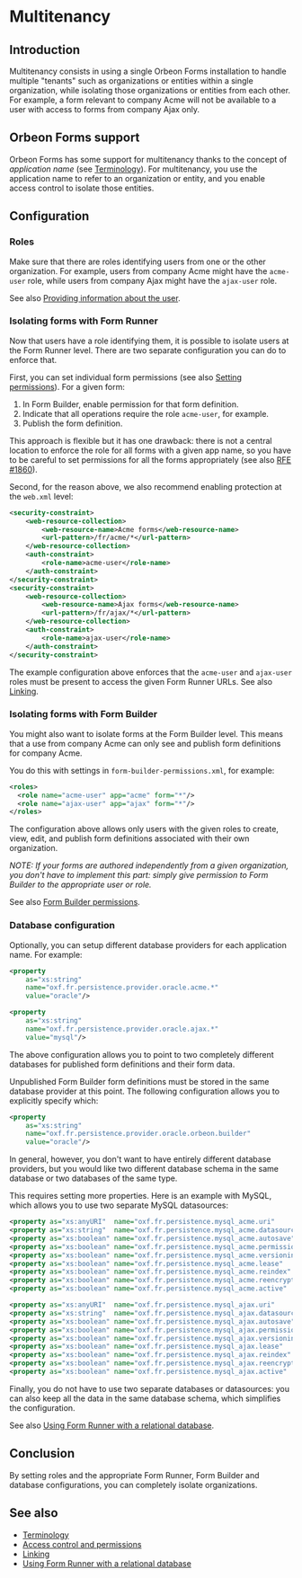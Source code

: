# Multitenancy

## Introduction

Multitenancy consists in using a single Orbeon Forms installation to handle multiple "tenants" such as organizations or entities within a single organization, while isolating those organizations or entities from each other. For example, a form relevant to company Acme will not be available to a user with access to forms from company Ajax only.

## Orbeon Forms support

Orbeon Forms has some support for multitenancy thanks to the concept of *application name* (see [Terminology](/form-runner/overview/multitenancy.md)). For multitenancy, you use the application name to refer to an organization or entity, and you enable access control to isolate those entities.

## Configuration

### Roles

Make sure that there are roles identifying users from one or the other organization. For example, users from company Acme might have the `acme-user` role, while users from company Ajax might have the `ajax-user` role.

See also [Providing information about the user](/form-runner/access-control/users.md).

### Isolating forms with Form Runner

Now that users have a role identifying them, it is possible to isolate users at the Form Runner level. There are two separate configuration you can do to enforce that.

First, you can set individual form permissions (see also [Setting permissions](/form-runner/access-control/deployed-forms#setting-permissions.md)). For a given form:

1. In Form Builder, enable permission for that form definition.
2. Indicate that all operations require the role `acme-user`, for example.
3. Publish the form definition.

This approach is flexible but it has one drawback: there is not a central location to enforce the role for all forms with a given app name, so you have to be careful to set permissions for all the forms appropriately (see also [RFE #1860](https://github.com/orbeon/orbeon-forms/issues/1860)).
 
Second, for the reason above, we also recommend enabling protection at the `web.xml` level:

```xml
<security-constraint>
    <web-resource-collection>
        <web-resource-name>Acme forms</web-resource-name>
        <url-pattern>/fr/acme/*</url-pattern>
    </web-resource-collection>
    <auth-constraint>
        <role-name>acme-user</role-name>
    </auth-constraint>
</security-constraint>
<security-constraint>
    <web-resource-collection>
        <web-resource-name>Ajax forms</web-resource-name>
        <url-pattern>/fr/ajax/*</url-pattern>
    </web-resource-collection>
    <auth-constraint>
        <role-name>ajax-user</role-name>
    </auth-constraint>
</security-constraint>
```

The example configuration above enforces that the `acme-user` and `ajax-user` roles must be present to access the given Form Runner URLs. See also [Linking](/form-runner/link-embed/linking.md#paths).

### Isolating forms with Form Builder

You might also want to isolate forms at the Form Builder level. This means that a use from company Acme can only see and publish form definitions for company Acme.

You do this with settings in `form-builder-permissions.xml`, for example:

```xml
<roles>
  <role name="acme-user" app="acme" form="*"/>
  <role name="ajax-user" app="ajax" form="*"/>
</roles>
```

The configuration above allows only users with the given roles to create, view, edit, and publish form definitions associated with their own organization.

*NOTE: If your forms are authored independently from a given organization, you don't have to implement this part: simply give permission to Form Builder to the appropriate user or role.* 

See also [Form Builder permissions](/form-runner/access-control/editing-forms.md).

### Database configuration

Optionally, you can setup different database providers for each application name. For example:

```xml
<property 
    as="xs:string" 
    name="oxf.fr.persistence.provider.oracle.acme.*" 
    value="oracle"/>

<property 
    as="xs:string" 
    name="oxf.fr.persistence.provider.oracle.ajax.*" 
    value="mysql"/>
```

The above configuration allows you to point to two completely different databases for published form definitions and their form data.

Unpublished Form Builder form definitions must be stored in the same database provider at this point. The following configuration allows you to explicitly specify which:


```xml
<property 
    as="xs:string" 
    name="oxf.fr.persistence.provider.oracle.orbeon.builder" 
    value="oracle"/>
```

In general, however, you don't want to have entirely different database providers, but you would like two different database schema in the same database or two databases of the same type.

This requires setting more properties. Here is an example with MySQL, which allows you to use two separate MySQL datasources:

```xml
<property as="xs:anyURI"  name="oxf.fr.persistence.mysql_acme.uri"          value="/fr/service/mysql"/>
<property as="xs:string"  name="oxf.fr.persistence.mysql_acme.datasource"   value="mysql_acme"/>
<property as="xs:boolean" name="oxf.fr.persistence.mysql_acme.autosave"     value="true"/>
<property as="xs:boolean" name="oxf.fr.persistence.mysql_acme.permissions"  value="true"/>
<property as="xs:boolean" name="oxf.fr.persistence.mysql_acme.versioning"   value="true"/>
<property as="xs:boolean" name="oxf.fr.persistence.mysql_acme.lease"        value="true"/>
<property as="xs:boolean" name="oxf.fr.persistence.mysql_acme.reindex"      value="true"/>
<property as="xs:boolean" name="oxf.fr.persistence.mysql_acme.reencrypt"    value="true"/>
<property as="xs:boolean" name="oxf.fr.persistence.mysql_acme.active"       value="true"/>

<property as="xs:anyURI"  name="oxf.fr.persistence.mysql_ajax.uri"          value="/fr/service/mysql"/>
<property as="xs:string"  name="oxf.fr.persistence.mysql_ajax.datasource"   value="mysql_ajax"/>
<property as="xs:boolean" name="oxf.fr.persistence.mysql_ajax.autosave"     value="true"/>
<property as="xs:boolean" name="oxf.fr.persistence.mysql_ajax.permissions"  value="true"/>
<property as="xs:boolean" name="oxf.fr.persistence.mysql_ajax.versioning"   value="true"/>
<property as="xs:boolean" name="oxf.fr.persistence.mysql_ajax.lease"        value="true"/>
<property as="xs:boolean" name="oxf.fr.persistence.mysql_ajax.reindex"      value="true"/>
<property as="xs:boolean" name="oxf.fr.persistence.mysql_ajax.reencrypt"    value="true"/>
<property as="xs:boolean" name="oxf.fr.persistence.mysql_ajax.active"       value="true"/>
```

Finally, you do not have to use two separate databases or datasources: you can also keep all the data in the same database schema, which simplifies the configuration.

See also [Using Form Runner with a relational database](/form-runner/persistence/relational-db.md).

## Conclusion

By setting roles and the appropriate Form Runner, Form Builder and database configurations, you can completely isolate organizations.

## See also 

- [Terminology](/form-runner/overview/multitenancy.md)
- [Access control and permissions](/form-runner/access-control.md)
- [Linking](/form-runner/link-embed/linking.md)
- [Using Form Runner with a relational database](/form-runner/persistence/relational-db.md)